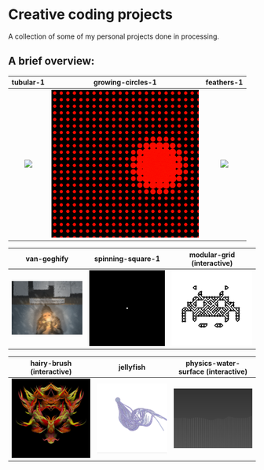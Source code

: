 # Creative coding projects
A collection of some of my personal projects done in processing.
## A brief overview:

tubular-1             | growing-circles-1 | feathers-1
:-------------------------:|:-------------------------:|:-------------------------:
<img src="./tubular-1/frames/out.gif" width=300> | <img src="./growing-circles-1/frames/out.gif" width=300> | <img src="./feathers-1/frames/out.gif" width=300>


van-goghify                | spinning-square-1 | modular-grid (interactive)
:-------------------------:|:-------------------------:|:-------------------------:
<img src="./van-goghify/Van_Gogh_Lines.PNG" width=300> | <img src="./spinning-square-1/frames/out.gif" width=300> | <img src="./modularGrid/sample.svg" width=300>

hairy-brush (interactive)                | jellyfish | physics-water-surface (interactive)
:-------------------------:|:-------------------------:|:-------------------------:
<img src="./hairy-brush/Hairy_brush.JPG" width=300> | <img src="./jellyfish/Jellyfish.PNG" width=300> | <img src="./physics-water-surface/Water_surface.PNG" width=300>


<!-- for my own reference:
ffmpeg -r 60 -i frame_%03d.png -c:v libx264 -c:a aac -ar 44100 -pix_fmt yuv420p output.mp4

ffmpeg -f image2 -i frame_%3d.png -vf "setpts=0.5*PTS" out.gif

-->